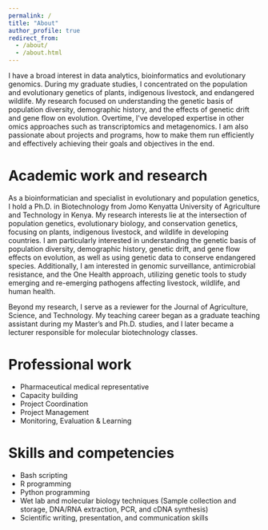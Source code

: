 ```yaml
---
permalink: /
title: "About"
author_profile: true
redirect_from: 
  - /about/
  - /about.html
---
```


I have a broad interest in data analytics, bioinformatics and evolutionary genomics. During my graduate studies, I concentrated on the population and evolutionary genetics of plants, indigenous livestock, and endangered wildlife. My research focused on understanding the genetic basis of population diversity, demographic history, and the effects of genetic drift and gene flow on evolution. Overtime, I've developed expertise in other omics approaches such as transcriptomics and metagenomics.
I am also passionate about projects and programs, how to make them run efficiently and effectively achieving their goals and objectives in the end.

Academic work and research
======
As a bioinformatician and specialist in evolutionary and population genetics, I hold a Ph.D. in Biotechnology from Jomo Kenyatta University of Agriculture and Technology in Kenya. My research interests lie at the intersection of population genetics, evolutionary biology, and conservation genetics, focusing on plants, indigenous livestock, and wildlife in developing countries. I am particularly interested in understanding the genetic basis of population diversity, demographic history, genetic drift, and gene flow effects on evolution, as well as using genetic data to conserve endangered species. Additionally, I am interested in genomic surveillance, antimicrobial resistance, and the One Health approach, utilizing genetic tools to study emerging and re-emerging pathogens affecting livestock, wildlife, and human health.

Beyond my research, I serve as a reviewer for the Journal of Agriculture, Science, and Technology. My teaching career began as a graduate teaching assistant during my Master’s and Ph.D. studies, and I later became a lecturer responsible for molecular biotechnology classes.

Professional work
======
- Pharmaceutical medical representative
- Capacity building
- Project Coordination
- Project Management
- Monitoring, Evaluation & Learning

Skills and competencies
======
- Bash scripting
- R programming
- Python programming
- Wet lab and molecular biology techniques (Sample collection and storage, DNA/RNA extraction, PCR, and cDNA synthesis)
- Scientific writing, presentation, and communication skills







